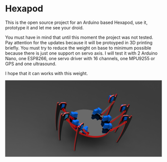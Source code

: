 # Hexapod
This is the open source project for an Arduino based Hexapod, use it, prototype it and let me see your droid.

You must have in mind that until this moment the project was not tested. Pay attention for the updates because it will be protoyped in 3D printing briefly. You must try to reduce the weight on base to minimum possible because there is just one support on servo axis. I will test it with 2 Arduino Nano, one ESP8266, one servo driver with 16 channels, one MPU9255 or GPS and one ultrasound.

I hope that it can works with this weight.




![alt tag](https://github.com/HawKoder/Hexapod/blob/master/Spider%20Real.JPG)
